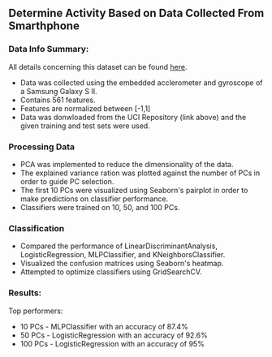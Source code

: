 ## Determine Activity Based on Data Collected From Smarthphone
### Data Info Summary:
All details concerning this dataset can be found [here](https://archive.ics.uci.edu/ml/datasets/human+activity+recognition+using+smartphones).
* Data was collected using the embedded acclerometer and gyroscope of a Samsung Galaxy S II.
* Contains 561 features.
* Features are normalized between [-1,1]
* Data was donwloaded from the UCI Repository (link above) and the given training and test sets were used.
### Processing Data
* PCA was implemented to reduce the dimensionality of the data.
* The explained variance ration was plotted against the number of PCs in order to guide PC selection.  
* The first 10 PCs were visualized using Seaborn's pairplot in order to make predictions on classifier performance.
* Classifiers were trained on 10, 50, and 100 PCs.
### Classification
* Compared the performance of LinearDiscriminantAnalysis, LogisticRegression, MLPClassifier, and KNeighborsClassifier.
* Visualized the confusion matrices using Seaborn's heatmap.
* Attempted to optimize classifiers using GridSearchCV.
### Results:
Top performers:
* 10 PCs - MLPClassifier with an accuracy of 87.4%
* 50 PCs - LogisticRegression with an accuracy of 92.6%
* 100 PCs - LogisticRegression with an accuracy of 95%
